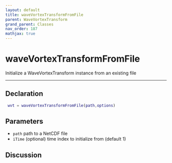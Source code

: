 ```yaml
---
layout: default
title: waveVortexTransformFromFile
parent: WaveVortexTransform
grand_parent: Classes
nav_order: 187
mathjax: true
---
```


#  waveVortexTransformFromFile

Initialize a WaveVortexTransform instance from an existing file


---

## Declaration
```matlab
 wvt = waveVortexTransformFromFile(path,options)
```
## Parameters
+ `path`  path to a NetCDF file
+ `iTime`  (optional) time index to initialize from (default 1)

## Discussion

        
